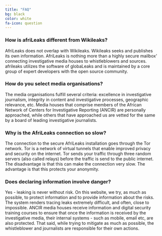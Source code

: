 ```yaml
---
title: "FAQ"
bg: black
color: white
fa-icon: question
---
```


### How is afriLeaks different from Wikileaks?
AfriLeaks does not overlap with Wikileaks. Wikileaks seeks and publishes its own information. AfriLeaks is nothing more than a highly secure mailbox' connecting investigative media houses to whistleblowers and sources. afrileaks utilizes the software of globaLeaks and is maintained by a core group of expert developers with the open source community.
### How do you select media organisations?
The media organisations fulfill several criteria: excellence in investigative journalism, integrity in content and investigative processes, geographic relevance, etc. Media houses that comprise members of the African Network of Centers for Investigative Reporting (ANCIR) are personally approached, while others that have approached us are vetted for the same by a board of leading investigative journalists.
### Why is the AfriLeaks connection so slow?
The connection to the secure AfriLeaks installation goes through the Tor network. Tor is a network of virtual tunnels that enable improved privacy and security on the internet. Tor sends your traffic through three random servers (also called relays) before the traffic is send to the public internet. The disadvantage is that this can make the connection very slow. The advantage is that this protects your anonymity.
### Does declaring information involve danger?
Yes - leaking is never without risk. On this website, we try, as much as possible, to protect information and to provide information about the risks. The system renders tracing leaks extremely difficult, and often, close to impossible. ANCIR media houses receive information and digital security training courses to ensure that once the information is received by the investigative media, their internal systems - such as mobile, email etc, are also protected. That said, while trying to mitigate as much as possible, the whistleblower and journalists are responsible for their own actions.
